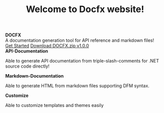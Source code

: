 ﻿---
_allowAffix: false
title: Welcome to Docfx website!
documentType: index
---
<div class="hero">
    <div class="wrap">
      <div class="text">
        <strong>DOCFX</strong>
    </div>
      <div class="minitext">
      A documentation generation tool for API reference and markdown files!
      </div>
      <div class="buttons-unit">
        <a href="tutorial/docfx_getting_started.md" class="button">Get Started</a>
        <a href="tutorial/artifacts/docfx.zip" class="button">Download DOCFX.zip v1.0.0</a>
      </div>
    </div>
  </div>
  <div class="container content">
  <div id="vp-container">
    <div id="initial-vps">
      <div class="row value-props">
        <div class="col-lg-4 text-center animated fadeInLeft">
          <strong class="value-prop-heading">API-Documentation</strong>
          <p>Able to generate API documentation from triple-slash-comments for .NET source code directly!</p>
        </div><!-- /.col-lg-4 -->
        <div class="col-lg-4 text-center  animated fadeIn">
          <strong class="value-prop-heading">Markdown-Documentation</strong>
          <p>Able to generate HTML from markdown files supporting DFM syntax.</p>
        </div><!-- /.col-lg-4 -->
        <div class="col-lg-4 text-center animated fadeInRight">
          <strong class="value-prop-heading">Customize</strong>
          <p>Able to customize templates and themes easily</p>
        </div><!-- /.col-lg-4 -->
      </div><!-- /.row -->
    </div>
  </div>
</div>
